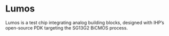 # Lumos

Lumos is a test chip integrating analog building blocks, designed with IHP’s open-source PDK targeting the SG13G2 BiCMOS process.
